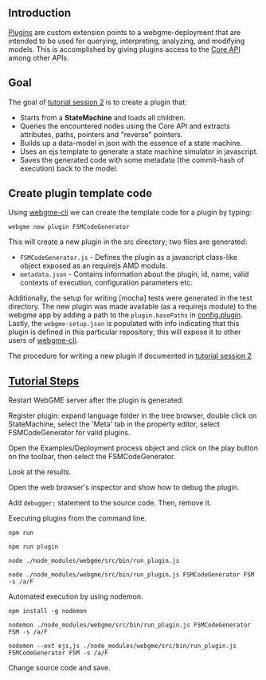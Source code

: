 ## Introduction
[Plugins](https://github.com/webgme/webgme/wiki/GME-Plugins) are custom extension points to a webgme-deployment that are intended to be used for querying, interpreting, analyzing, and modifying models. This is accomplished by giving plugins access to the [Core API](https://github.com/webgme/webgme/wiki/GME-Core-API) among other APIs.

## Goal
The goal of [tutorial session 2](https://www.youtube.com/watch?v=Ri4IC_u-TO4&list=PLhvSjgKmeyjhp4_hnf-xPdCgES56dnMJb&index=4) is to create a plugin that:
 - Starts from a **StateMachine** and loads all children.
 - Queries the encountered nodes using the Core API and extracts attributes, paths, pointers and "reverse" pointers.
 - Builds up a data-model in json with the essence of a state machine.
 - Uses an ejs template to generate a state machine simulator in javascript.
 - Saves the generated code with some metadata (the commit-hash of execution) back to the model.

## Create plugin template code
Using [webgme-cli](https://github.com/webgme/webgme-cli) we can create the template code for a plugin by typing:
 ```
 webgme new plugin FSMCodeGenerator
 ```
This will create a new plugin in the src directory; two files are generated:
- `FSMCodeGenerator.js` - Defines the plugin as a javascript class-like object exposed as an requirejs AMD module.
- `metadata.json` - Contains information about the plugin, id, name, valid contexts of execution, configuration parameters etc.

Additionally, the setup for writing [mocha] tests were generated in the test directory.
The new plugin was made available (as a requirejs module) to the webgme app by adding a path to the `plugin.basePaths` in [config.plugin](https://github.com/webgme/webgme/tree/master/config#plugin).
Lastly, the `webgme-setup.json` is populated with info indicating that this plugin is defined in this particular repository; this will expose it to other users of [webgme-cli](https://github.com/webgme/webgme-cli).

The procedure for writing a new plugin if documented in [tutorial session 2](https://www.youtube.com/watch?v=Ri4IC_u-TO4&list=PLhvSjgKmeyjhp4_hnf-xPdCgES56dnMJb&index=4)


## [Tutorial Steps](https://www.youtube.com/watch?v=Ri4IC_u-TO4&list=PLhvSjgKmeyjhp4_hnf-xPdCgES56dnMJb&index=4)

Restart WebGME server after the plugin is generated.

Register plugin: expand language folder in the tree browser, double click on StateMachine, select the 'Meta' tab in the property editor, select FSMCodeGenerator for valid plugins.

Open the Examples/Deployment process object and click on the play button on the toolbar, then select the FSMCodeGenerator.

Look at the results.

Open the web browser's inspector and show how to debug the plugin.

Add `debugger;` statement to the source code. Then, remove it.

Executing plugins from the command line.

```
npm run

npm run plugin

node ./node_modules/webgme/src/bin/run_plugin.js

node ./node_modules/webgme/src/bin/run_plugin.js FSMCodeGenerator FSM -s /a/F
```   

Automated execution by using nodemon.

```
npm install -g nodemon

nodemon ./node_modules/webgme/src/bin/run_plugin.js FSMCodeGenerator FSM -s /a/F

nodemon --ext ejs,js ./node_modules/webgme/src/bin/run_plugin.js FSMCodeGenerator FSM -s /a/F
```

Change source code and save.
